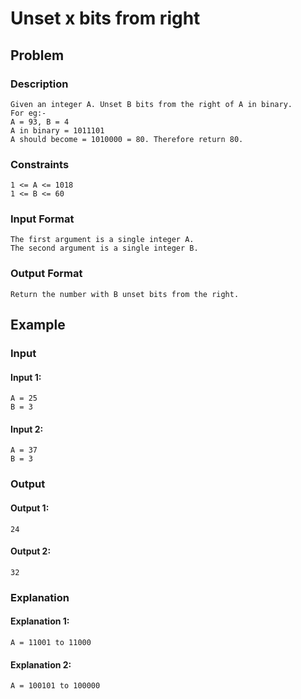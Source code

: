 # Unset x bits from right

## Problem

### Description

    Given an integer A. Unset B bits from the right of A in binary.
    For eg:-
    A = 93, B = 4
    A in binary = 1011101
    A should become = 1010000 = 80. Therefore return 80.

### Constraints

    1 <= A <= 1018
    1 <= B <= 60

### Input Format

    The first argument is a single integer A.
    The second argument is a single integer B.

### Output Format

    Return the number with B unset bits from the right.

## Example

### Input

#### Input 1:

    A = 25
    B = 3

#### Input 2:

    A = 37
    B = 3

### Output

#### Output 1:

    24

#### Output 2:

    32

### Explanation

#### Explanation 1:

    A = 11001 to 11000

#### Explanation 2:

    A = 100101 to 100000
